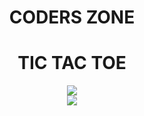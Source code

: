 <h1 align="center"> CODERS ZONE </h1>
<h1 align="center"> TIC TAC TOE </h1>

<div align="center"><img src="https://upload.wikimedia.org/wikipedia/commons/8/89/Wild_tic-tac-toe.svg"></div>

<div align="center">
<img src="https://user-images.githubusercontent.com/73097560/115834477-dbab4500-a447-11eb-908a-139a6edaec5c.gif">
</div>

